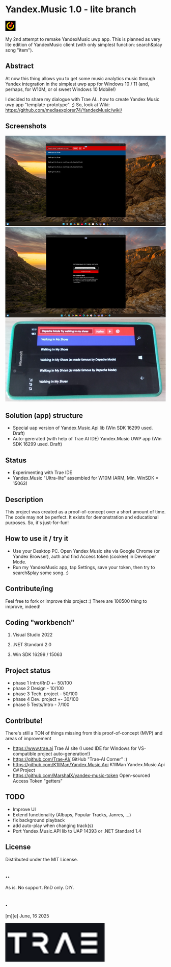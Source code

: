 # Yandex.Music 1.0 - lite branch 
![logo](Images/logo.png)

My 2nd attempt to remake YandexMusic uwp app. This is planned as very lite edition of YandexMusic client (with only simplest function: search&play song "item").


## Abstract
At now this thing allows you to get some music analytics music through Yandex integration in the simplest uwp app for Windows 10 / 11 (and, perhaps, for W10M, or ol sweet Windows 10 Mobile!)

I decided to share my dialogue with Trae AI.. how to create Yandex Music uwp app "template-prototype". ;)
So, look at Wiki: https://github.com/mediaexplorer74/YandexMusic/wiki/

## Screenshots
![Windows 11 Lite](Images/sshot01.png)
![Windows 11 Lite](Images/sshot02.png)
![Windows 10 Mobile](Images/sshot03.png)

## Solution (app) structure
- Special uap version of Yandex.Music.Api lib (Win SDK 16299 used. Draft)
- Auto-gererated (with help of Trae AI IDE) Yandex.Music UWP app (Win SDK 16299 used. Draft)

## Status 
- Experimenting with Trae IDE 
- Yandex.Music "Ultra-lite" assembled for W10M (ARM, Min. WinSDK = 15063) 

## Description
This project was created as a proof-of-concept over a short amount of time. 
The code may not be perfect. It exists for demonstration and educational purposes. So, it's just-for-fun!

## How to use it / try it
- Use your Desktop PC. Open Yandex Music site via Google Chrome (or Yandex Browser), auth and find Access token (cookee) in Developer Mode.  
- Run my YandexMusic app, tap Settings, save your token, then try to search&play some song. :)  


## Contribute/ing
Feel free to fork or improve this project :) There are 100500 thing to improve, indeed!

## Coding "workbench"

1. Visual Studio 2022

2. .NET Standard 2.0

3. Win SDK 16299 / 15063

 

## Project status
- phase 1 Intro/RnD +- 50/100
- phase 2 Design - 10/100
- phase 3 Tech. project - 50/100
- phase 4 Dev. project  +- 30/100
- phase 5 Tests/Intro   - 7/100


## Contribute!
There's still a TON of things missing from this proof-of-concept (MVP) and areas of improvement 

- https://www.trae.ai Trae AI site (I used IDE for Windows for VS-compatible project auto-generation!)
- https://github.com/Trae-AI/ GitHub "Trae-AI Corner" :)
- https://github.com/K1llMan/Yandex.Music.Api K1llMan Yandex.Music.Api C# Project
- https://github.com/MarshalX/yandex-music-token Open-sourced Access Token "getters" 

## TODO
- Improve UI
- Extend functionality (Albups, Popular Tracks, Janres, ...)
- fix background playback
- add auto-play when changing track(s)
- Port Yandex.Music.API lib to UAP 14393 or .NET Standard 1.4 

## License
Distributed under the MIT License.

## ..
As is. No support. RnD only. DIY.

## .
[m][e] June, 16 2025

![Logo](Images/footer.png)

